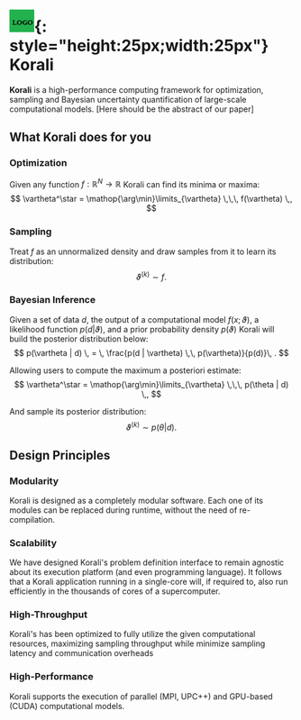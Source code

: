 # ![](images/templogo.png){: style="height:25px;width:25px"} Korali

**Korali** is a high-performance computing framework for optimization, sampling and Bayesian uncertainty quantification of large-scale computational models. [Here should be the abstract of our paper]

## What Korali does for you

### Optimization
  Given any function $f:\mathbb{R}^N\rightarrow\mathbb{R}$ Korali can find its minima or maxima:
    $$
	\vartheta^\star = \mathop{\arg\min}\limits_{\vartheta}  \,\,\, f(\vartheta) \,,
	$$

### Sampling

  Treat $f$ as an unnormalized density and draw samples from it to learn its distribution:
	$$
	\vartheta^{(k)} \sim f.
	$$  

### Bayesian Inference 

Given a set of data $d$, the output of a computational model $f(x;\vartheta)$, a likelihood function $p(d|\vartheta)$,  and a prior probability density $p(\vartheta)$ Korali will build the posterior distribution below:
$$
p(\vartheta | d) \, = \, \frac{p(d | \vartheta) \,\, p(\vartheta)}{p(d)}\, .
$$

Allowing users to compute the maximum a posteriori estimate:
$$
\vartheta^\star = \mathop{\arg\min}\limits_{\vartheta}  \,\,\, p(\theta | d) \,,
$$

And sample its posterior distribution:
$$
\vartheta^{(k)} \sim p(\theta | d).
$$


## Design Principles

### Modularity

Korali is designed as a completely modular software. Each one of its modules can be replaced during runtime, without the need of re-compilation.

### Scalability

We have designed Korali's problem definition interface to remain agnostic about its execution platform (and even programming language). It follows that a Korali application running in a single-core will, if required to, also run efficiently in the thousands of cores of a supercomputer.

### High-Throughput

Korali's has been optimized to fully utilize the given computational resources, maximizing sampling throughput while minimize sampling latency and communication overheads

### High-Performance

Korali supports the execution of parallel (MPI, UPC++) and GPU-based (CUDA) computational models.

